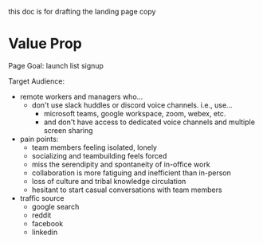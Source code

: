 this doc is for drafting the landing page copy

# Value Prop

Page Goal: launch list signup

Target Audience:
- remote workers and managers who...
  - don't use slack huddles or discord voice channels. i.e., use...
    - microsoft teams, google workspace, zoom, webex, etc.
    - and don't have access to dedicated voice channels and multiple screen sharing
- pain points:
  - team members feeling isolated, lonely
  - socializing and teambuilding feels forced
  - miss the serendipity and spontaneity of in-office work
  - collaboration is more fatiguing and inefficient than in-person
  - loss of culture and tribal knowledge circulation
  - hesitant to start casual conversations with team members
- traffic source
  - google search
  - reddit
  - facebook
  - linkedin